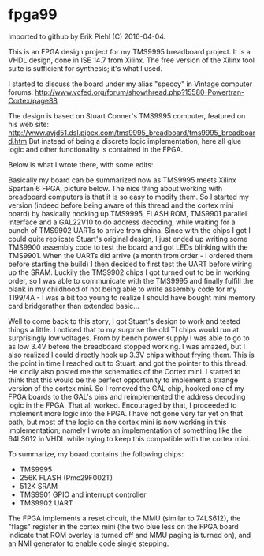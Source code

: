 # fpga99

Imported to github by Erik Piehl (C) 2016-04-04.

This is an FPGA design project for my TMS9995 breadboard project. It is a VHDL design, done in ISE 14.7 from Xilinx. The free version of the Xilinx tool suite is sufficient for synthesis; it's what I used.

I started to discuss the board under my alias "speccy" in Vintage computer forums.
http://www.vcfed.org/forum/showthread.php?15580-Powertran-Cortex/page88

The design is based on Stuart Conner's TMS9995 computer, featured on his web site:
http://www.avjd51.dsl.pipex.com/tms9995_breadboard/tms9995_breadboard.htm
But instead of being a discrete logic implementation, here all glue logic and other functionality is contained in the FPGA.

Below is what I wrote there, with some edits:

Basically my board can be summarized now as TMS9995 meets Xilinx Spartan 6 FPGA, picture below. The nice thing about working with breadboard computers is that it is so easy to modify them. So I started my version (indeed before being aware of this thread and the cortex mini board) by basically hooking up TMS9995, FLASH ROM, TMS9901 parallel interface and a GAL22V10 to do address decoding, while waiting for a bunch of TMS9902 UARTs to arrive from china. Since with the chips I got I could quite replicate Stuart's original design, I just ended up writing some TMS9900 assembly code to test the board and got LEDs blinking with the TMS9901. When the UARTs did arrive (a month from order - I ordered them before starting the build) I then decided to first test the UART before wiring up the SRAM. Luckily the TMS9902 chips I got turned out to be in working order, so I was able to communicate with the TMS9995 and finally fulfill the blank in my childhood of not being able to write assembly code for my TI99/4A - I was a bit too young to realize I should have bought mini memory card bridgerather than extended basic...

Well to come back to this story, I got Stuart's design to work and tested things a little. I noticed that to my surprise the old TI chips would run at surprisingly low voltages. From by bench power supply I was able to go to as low 3.4V before the breadboard stopped working. I was amazed, but I also realized I could directly hook up 3.3V chips without frying them. This is the point in time I reached out to Stuart, and got the pointer to this thread. He kindly also posted me the schematics of the Cortex mini. I started to think that this would be the perfect opportunity to implement a strange version of the cortex mini. So I removed the GAL chip, hooked one of my FPGA boards to the GAL's pins and reimplemented the address decoding logic in the FPGA. That all worked. Encouraged by that, I proceeded to implement more logic into the FPGA. I have not gone very far yet on that path, but most of the logic on the cortex mini is now working in this implementation; namely I wrote an implementation of something like the 64LS612 in VHDL while trying to keep this compatible with the cortex mini. 

To summarize, my board contains the following chips:
* TMS9995 
* 256K FLASH (Pmc29F002T)
* 512K SRAM 
* TMS9901 GPIO and interrupt controller
* TMS9902 UART

The FPGA implements a reset circuit, the MMU (similar to 74LS612), the "flags" register in the cortex mini (the two blue less on the FPGA board indicate that ROM overlay is turned off and MMU paging is turned on), and an NMI generator to enable code single stepping.


